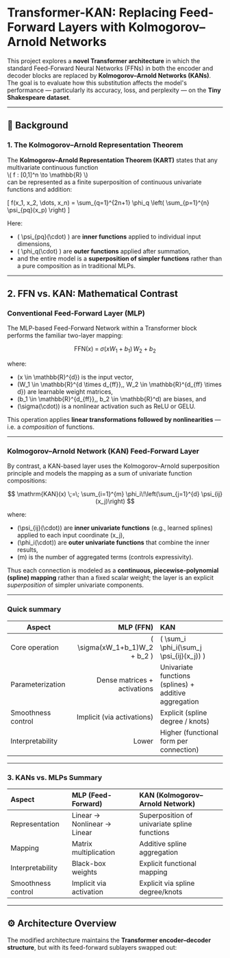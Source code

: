 # Transformer-KAN: Replacing Feed-Forward Layers with Kolmogorov–Arnold Networks

This project explores a **novel Transformer architecture** in which the standard Feed-Forward Neural Networks (FFNs) in both the encoder and decoder blocks are replaced by **Kolmogorov–Arnold Networks (KANs)**.  
The goal is to evaluate how this substitution affects the model's performance — particularly its accuracy, loss, and perplexity — on the **Tiny Shakespeare dataset**.

---

## 🧠 Background

### 1. The Kolmogorov–Arnold Representation Theorem

The **Kolmogorov–Arnold Representation Theorem (KART)** states that any multivariate continuous function  
\\( f : [0,1]^n \to \mathbb{R} \\)  
can be represented as a finite superposition of continuous univariate functions and addition:

\[
f(x_1, x_2, \dots, x_n) = \sum_{q=1}^{2n+1} \phi_q \left( \sum_{p=1}^{n} \psi_{pq}(x_p) \right)
\]

Here:
- \( \psi_{pq}(\cdot) \) are **inner functions** applied to individual input dimensions,  
- \( \phi_q(\cdot) \) are **outer functions** applied after summation,  
- and the entire model is a **superposition of simpler functions** rather than a pure composition as in traditional MLPs.

---

## 2. FFN vs. KAN: Mathematical Contrast

### Conventional Feed-Forward Layer (MLP)

The MLP-based Feed-Forward Network within a Transformer block performs the familiar two-layer mapping:

$$
\mathrm{FFN}(x) \;=\; \sigma\big(x W_1 + b_1\big)\, W_2 + b_2
$$

where:
- \(x \in \mathbb{R}^{d}\) is the input vector,  
- \(W_1 \in \mathbb{R}^{d \times d_{ff}},\, W_2 \in \mathbb{R}^{d_{ff} \times d}\) are learnable weight matrices,  
- \(b_1 \in \mathbb{R}^{d_{ff}},\, b_2 \in \mathbb{R}^d\) are biases, and  
- \(\sigma(\cdot)\) is a nonlinear activation such as ReLU or GELU.

This operation applies **linear transformations followed by nonlinearities** — i.e. a *composition* of functions.

---

### Kolmogorov–Arnold Network (KAN) Feed-Forward Layer

By contrast, a KAN-based layer uses the Kolmogorov–Arnold superposition principle and models the mapping as a sum of univariate function compositions:

$$
\mathrm{KAN}(x) \;=\; \sum_{i=1}^{m} \phi_i\!\left(\sum_{j=1}^{d} \psi_{ij}(x_j)\right)
$$

where:
- \(\psi_{ij}(\cdot)\) are **inner univariate functions** (e.g., learned splines) applied to each input coordinate \(x_j\),  
- \(\phi_i(\cdot)\) are **outer univariate functions** that combine the inner results,  
- \(m\) is the number of aggregated terms (controls expressivity).

Thus each connection is modeled as a **continuous, piecewise-polynomial (spline) mapping** rather than a fixed scalar weight; the layer is an explicit *superposition* of simpler univariate components.

---

### Quick summary

| Aspect | MLP (FFN) | KAN |
|---|---:|:---|
| Core operation | \( \sigma(xW_1+b_1)W_2 + b_2 \) | \( \sum_i \phi_i(\sum_j \psi_{ij}(x_j)) \) |
| Parameterization | Dense matrices + activations | Univariate functions (splines) + additive aggregation |
| Smoothness control | Implicit (via activations) | Explicit (spline degree / knots) |
| Interpretability | Lower | Higher (functional form per connection) |

---

### 3. KANs vs. MLPs Summary

| Aspect | MLP (Feed-Forward) | KAN (Kolmogorov–Arnold Network) |
|:-------|:-------------------|:--------------------------------|
| Representation | Linear → Nonlinear → Linear | Superposition of univariate spline functions |
| Mapping | Matrix multiplication | Additive spline aggregation |
| Interpretability | Black-box weights | Explicit functional mapping |
| Smoothness control | Implicit via activation | Explicit via spline degree/knots |

---

## ⚙️ Architecture Overview

The modified architecture maintains the **Transformer encoder–decoder structure**, but with its feed-forward sublayers swapped out:

